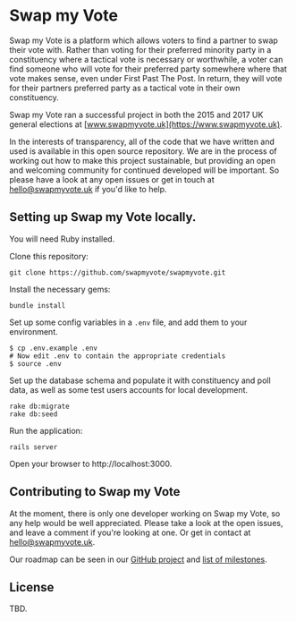 # Swap my Vote

Swap my Vote is a platform which allows voters to find a partner to swap their vote with.
Rather than voting for their preferred minority party in a constituency where a tactical
vote is necessary or worthwhile, a voter can find someone who will vote for their preferred
party somewhere where that vote makes sense, even under First Past The Post. In return, they
will vote for their partners preferred party as a tactical vote in their own constituency.

Swap my Vote ran a successful project in both the 2015 and 2017 UK general elections at
[www.swapmyvote.uk](https://www.swapmyvote.uk).

In the interests of transparency, all of the code that we have written and used is available
in this open source repository. We are in the process of working out how to make this project
sustainable, but providing an open and welcoming community for continued developed will be
important. So please have a look at any open issues or get in touch at hello@swapmyvote.uk if you'd like to help.

## Setting up Swap my Vote locally.

You will need Ruby installed.

Clone this repository:

    git clone https://github.com/swapmyvote/swapmyvote.git

Install the necessary gems:

    bundle install

Set up some config variables in a `.env` file, and add them to your environment.

    $ cp .env.example .env
    # Now edit .env to contain the appropriate credentials
    $ source .env

Set up the database schema and populate it with constituency and poll data, as well as some test users accounts for local development.

    rake db:migrate
    rake db:seed

Run the application:

    rails server

Open your browser to http://localhost:3000.

## Contributing to Swap my Vote

At the moment, there is only one developer working on Swap my Vote, so any help would be well appreciated. Please take a look at the open issues, and leave a comment if you're looking at one. Or get in contact at hello@swapmyvote.uk.

Our roadmap can be seen in our [GitHub project](https://github.com/orgs/swapmyvote/projects/1)
and [list of milestones](https://github.com/swapmyvote/swapmyvote/milestones?direction=asc&sort=due_date).

## License

TBD.
